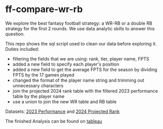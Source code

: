# ff-compare-wr-rb
We explore the best fantasy football strategy: a WR-RB or a double RB strategy for the first 2 rounds. We use data analytic skills to answer this question.

This repo shows the sql script used to clean our data before exploring it. Duties included:
- filtering the fields that we are using: rank, tier, player name, FPTS
- added a new field to specify each player's position
- added a new field to get the average FPTS for the season by dividing FPTS by the 17 games played
- changed the format of the player name string and trimming out unnecessary characters
- join the projected 2024 rank table with the filtered 2023 performance table by the player name
- use a union to join the new WR table and RB table

Datasets: [2023 Performance](https://www.fantasypros.com/nfl/stats/wr.php?year=2023&scoring=PPR) and [2024 Projected Rank](https://www.fantasypros.com/nfl/rankings/ppr-wr-cheatsheets.php)

The finished Analysis can be found on [tableau](https://public.tableau.com/app/profile/victor.garay/viz/FantasyFootballWRRB/Dashboard1?publish=yes)
